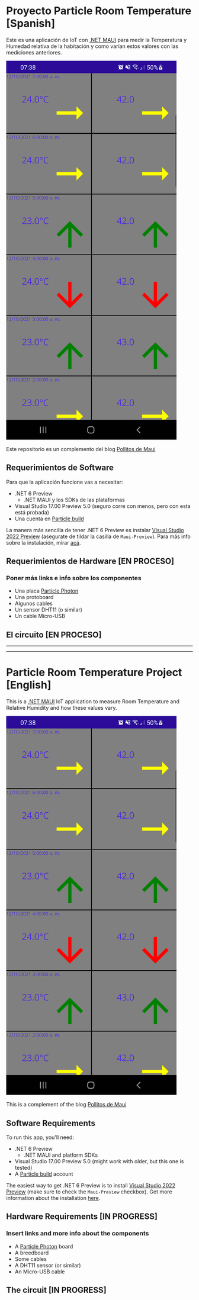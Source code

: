 # Proyecto Particle Room Temperature [Spanish]

Este es una aplicación de IoT con [.NET MAUI](https://github.com/dotnet/maui) para medir la Temperatura y Humedad relativa de la habitación y como varían estos valores con las mediciones anteriores.

![App Screenshot v1](images/App_Screenshot.png)

Este repositorio es un complemento del blog [Pollitos de Maui](https://pollitosdemaui.wordpress.com/)

## Requerimientos de Software

Para que la aplicación funcione vas a necesitar:

* .NET 6 Preview
    * .NET MAUI y los SDKs de las plataformas
* Visual Studio 17.00 Preview 5.0 (seguro corre con menos, pero con esta está probada)
* Una cuenta en [Particle build](https://build.particle.io/build)

La manera más sencilla de tener .NET 6 Preview es instalar [Visual Studio 2022 Preview](https://visualstudio.microsoft.com/vs/preview/) (asegurate de tildar la casilla de `Maui-Preview`). Para más info sobre la instalación, mirar [acá](https://docs.microsoft.com/en-us/dotnet/maui/get-started/installation).

## Requerimientos de Hardware [EN PROCESO]

### Poner más links e info sobre los componentes

* Una placa [Particle Photon](https://store.particle.io/products/photon)
* Una protoboard
* Algunos cables
* Un sensor DHT11 (o similar)
* Un cable Micro-USB

## El circuito [EN PROCESO]

------------

------------

# Particle Room Temperature Project  [English]

This is a [.NET MAUI](https://github.com/dotnet/maui) IoT application to measure Room Temperature and Relative Humidity and how these values vary.

![App Screenshot v1](images/App_Screenshot.png)

This is a complement of the blog [Pollitos de Maui](https://pollitosdemaui.wordpress.com/)

## Software Requirements

To run this app, you'll need:

* .NET 6 Preview
    * .NET MAUI and platform SDKs
* Visual Studio 17.00 Preview 5.0 (might work with older, but this one is tested)
* A [Particle build](https://build.particle.io/build) account

The easiest way to get .NET 6 Preview is to install [Visual Studio 2022 Preview](https://visualstudio.microsoft.com/vs/preview/) (make sure to check the `Maui-Preview` checkbox). Get more information about the installation [here](https://docs.microsoft.com/en-us/dotnet/maui/get-started/installation).

## Hardware Requirements [IN PROGRESS]

### Insert links and more info about the components

* A [Particle Photon](https://store.particle.io/products/photon) board
* A breedboard
* Some cables
* A DHT11 sensor (or similar)
* An Micro-USB cable

## The circuit [IN PROGRESS]
